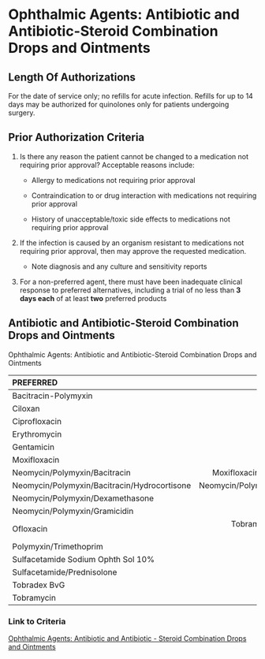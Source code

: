 # Ophthalmic Agents: Antibiotic and Antibiotic-Steroid Combination Drops and Ointments

## Length Of Authorizations

For the date of service only; no refills for acute infection. Refills for up to 14 days may be authorized for quinolones only for patients undergoing surgery.

## Prior Authorization Criteria

1. Is there any reason the patient cannot be changed to a medication not requiring prior approval? Acceptable reasons include:

    - Allergy to medications not requiring prior approval

    - Contraindication to or drug interaction with medications not requiring prior approval

    - History of unacceptable/toxic side effects to medications not requiring prior approval

2. If the infection is caused by an organism resistant to medications not requiring prior approval, then may approve the requested medication.

    - Note diagnosis and any culture and sensitivity reports

3. For a non-preferred agent, there must have been inadequate clinical response to preferred alternatives, including a trial of no less than **3 days each** of at least **two** preferred products

## Antibiotic and Antibiotic-Steroid Combination Drops and Ointments

Ophthalmic Agents: Antibiotic and Antibiotic-Steroid Combination Drops and Ointments

| PREFERRED | NON-PREFERRED |
| :--- | ---: |
| Bacitracin-Polymyxin | Azasite |
| Ciloxan       | Bacitracin    |
| Ciprofloxacin | Besivance     |
| Erythromycin  | Blephamide    |
| Gentamicin    | Gatifloxacin  |
| Moxifloxacin  | Levofloxacin  |
| Neomycin/Polymyxin/Bacitracin | Moxifloxacin (Generic of Moxeza)  |
| Neomycin/Polymyxin/Bacitracin/Hydrocortisone | Neomycin/Polymyxin/Hydrocortisone |
| Neomycin/Polymyxin/Dexamethasone   | Pred-G          |
| Neomycin/Polymyxin/Gramicidin      | Tobradex ST BvG |
| Ofloxacin | Tobramycin/Dexamethasone 0.3/0.1% |
| Polymyxin/Trimethoprim             | Zylet |
| Sulfacetamide Sodium Ophth Sol 10% | |
| Sulfacetamide/Prednisolone         | |
| Tobradex BvG                       | |
| Tobramycin                         | |

### Link to Criteria

[Ophthalmic Agents: Antibiotic and Antibiotic - Steroid Combination Drops and Ointments](https://pharmacy.medicaid.ohio.gov/sites/default/files/20220415_UPDL_Criteria_FINAL_.pdf#page=81)
